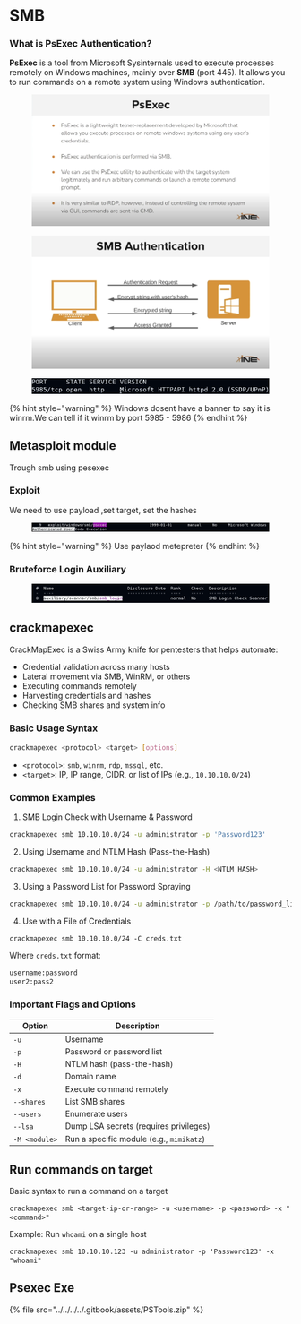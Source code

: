 # SMB

### What is PsExec Authentication?

**PsExec** is a tool from Microsoft Sysinternals used to execute processes remotely on Windows machines, mainly over **SMB** (port 445). It allows you to run commands on a remote system using Windows authentication.

<figure><img src="../../../../.gitbook/assets/image (3) (1) (1).png" alt=""><figcaption></figcaption></figure>

<figure><img src="../../../../.gitbook/assets/image (2) (1) (1) (1) (1) (1) (1).png" alt=""><figcaption></figcaption></figure>

<figure><img src="../../../../.gitbook/assets/image (12).png" alt=""><figcaption></figcaption></figure>

{% hint style="warning" %}
Windows dosent have a banner to say it is winrm.We can tell if it winrm by port  5985 - 5986
{% endhint %}

## Metasploit module&#x20;

Trough smb using pesexec

### Exploit

We need to use payload ,set target, set the hashes

<figure><img src="../../../../.gitbook/assets/image (7) (1).png" alt=""><figcaption></figcaption></figure>

{% hint style="warning" %}
Use paylaod metepreter
{% endhint %}

### Bruteforce Login Auxiliary

<figure><img src="../../../../.gitbook/assets/image (4) (1) (1).png" alt=""><figcaption></figcaption></figure>

## &#x20;crackmapexec

CrackMapExec is a Swiss Army knife for pentesters that helps automate:

* Credential validation across many hosts
* Lateral movement via SMB, WinRM, or others
* Executing commands remotely
* Harvesting credentials and hashes
* Checking SMB shares and system info

### Basic Usage Syntax

```bash
crackmapexec <protocol> <target> [options]
```

* `<protocol>`: `smb`, `winrm`, `rdp`, `mssql`, etc.
* `<target>`: IP, IP range, CIDR, or list of IPs (e.g., `10.10.10.0/24`)

### Common Examples

1. SMB Login Check with Username & Password

```bash
crackmapexec smb 10.10.10.0/24 -u administrator -p 'Password123'
```

2. Using Username and NTLM Hash (Pass-the-Hash)

```bash
crackmapexec smb 10.10.10.0/24 -u administrator -H <NTLM_HASH>
```

3. Using a Password List for Password Spraying

```bash
crackmapexec smb 10.10.10.0/24 -u administrator -p /path/to/password_list.txt
```

4. Use with a File of Credentials

```
crackmapexec smb 10.10.10.0/24 -C creds.txt
```

Where `creds.txt` format:

```
username:password
user2:pass2
```

### Important Flags and Options

| Option        | Description                              |
| ------------- | ---------------------------------------- |
| `-u`          | Username                                 |
| `-p`          | Password or password list                |
| `-H`          | NTLM hash (pass-the-hash)                |
| `-d`          | Domain name                              |
| `-x`          | Execute command remotely                 |
| `--shares`    | List SMB shares                          |
| `--users`     | Enumerate users                          |
| `--lsa`       | Dump LSA secrets (requires privileges)   |
| `-M <module>` | Run a specific module (e.g., `mimikatz`) |

## Run commands on target

Basic syntax to run a command on a target

```
crackmapexec smb <target-ip-or-range> -u <username> -p <password> -x "<command>"
```

Example: Run `whoami` on a single host

```
crackmapexec smb 10.10.10.123 -u administrator -p 'Password123' -x "whoami"
```

## Psexec Exe&#x20;

{% file src="../../../../.gitbook/assets/PSTools.zip" %}

